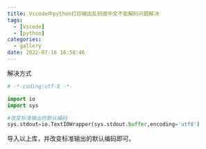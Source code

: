 ```yaml
---
title: Vscode中python打印输出乱码或中文不能解码问题解决
tags:
  - [Vscode]
  - [python]
categories:
  - gallery
date: 2022-07-16 16:58:46
---
```


解决方式

```python
# -*-coding:utf-8 -*-

import io
import sys

#改变标准输出的默认编码
sys.stdout=io.TextIOWrapper(sys.stdout.buffer,encoding='utf8')
```



导入以上库，并改变标准输出的默认编码即可。

